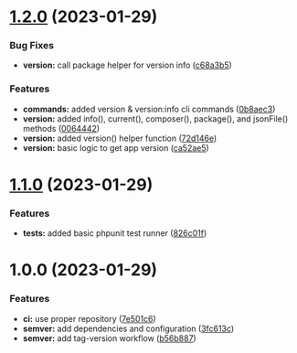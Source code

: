 # [1.2.0](https://github.com/codeuptime/app-version-laravel/compare/1.1.0...1.2.0) (2023-01-29)


### Bug Fixes

* **version:** call package helper for version info ([c68a3b5](https://github.com/codeuptime/app-version-laravel/commit/c68a3b5eb9748cab9b21dc0df36b1b536871779d))


### Features

* **commands:** added version & version:info cli commands ([0b8aec3](https://github.com/codeuptime/app-version-laravel/commit/0b8aec3fcd61f31d0a84b2ae023cb6a793989e4b))
* **version:** added info(), current(), composer(), package(), and jsonFile() methods ([0064442](https://github.com/codeuptime/app-version-laravel/commit/00644425eb66f6f75eca5dc578e70eecc27f6aa6))
* **version:** added version() helper function ([72d146e](https://github.com/codeuptime/app-version-laravel/commit/72d146ea2552216e2ccb3d1c5344c8908b61d4fe))
* **version:** basic logic to get app version ([ca52ae5](https://github.com/codeuptime/app-version-laravel/commit/ca52ae5bbf8a87c5af494aefabdd81ab64c4900e))

# [1.1.0](https://github.com/codeuptime/app-version-laravel/compare/1.0.0...1.1.0) (2023-01-29)


### Features

* **tests:** added basic phpunit test runner ([826c01f](https://github.com/codeuptime/app-version-laravel/commit/826c01f9ddf670e153707309c301ccc9c43ee553))

# 1.0.0 (2023-01-29)


### Features

* **ci:** use proper repository ([7e501c6](https://github.com/codeuptime/app-version-laravel/commit/7e501c60bb4b218eab60ef805b5e083466f0bbb3))
* **semver:** add dependencies and configuration ([3fc613c](https://github.com/codeuptime/app-version-laravel/commit/3fc613c4b8662ea15e3c3f3a24f90f78cfd0dd72))
* **semver:** add tag-version workflow ([b56b887](https://github.com/codeuptime/app-version-laravel/commit/b56b887d9256fd780f281bda2ab62573f5dd3e0f))
